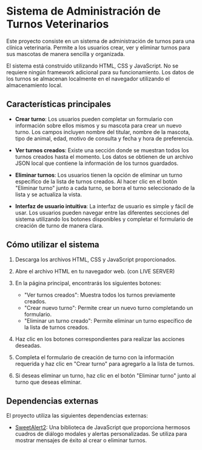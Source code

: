 # Sistema de Administración de Turnos Veterinarios

Este proyecto consiste en un sistema de administración de turnos para una clínica veterinaria. Permite a los usuarios crear, ver y eliminar turnos para sus mascotas de manera sencilla y organizada.

El sistema está construido utilizando HTML, CSS y JavaScript. No se requiere ningún framework adicional para su funcionamiento. Los datos de los turnos se almacenan localmente en el navegador utilizando el almacenamiento local.

## Características principales

- **Crear turno**: Los usuarios pueden completar un formulario con información sobre ellos mismos y su mascota para crear un nuevo turno. Los campos incluyen nombre del titular, nombre de la mascota, tipo de animal, edad, motivo de consulta y fecha y hora de preferencia.

- **Ver turnos creados**: Existe una sección donde se muestran todos los turnos creados hasta el momento. Los datos se obtienen de un archivo JSON local que contiene la información de los turnos guardados.

- **Eliminar turnos**: Los usuarios tienen la opción de eliminar un turno específico de la lista de turnos creados. Al hacer clic en el botón "Eliminar turno" junto a cada turno, se borra el turno seleccionado de la lista y se actualiza la vista.

- **Interfaz de usuario intuitiva**: La interfaz de usuario es simple y fácil de usar. Los usuarios pueden navegar entre las diferentes secciones del sistema utilizando los botones disponibles y completar el formulario de creación de turno de manera clara.

## Cómo utilizar el sistema

1. Descarga los archivos HTML, CSS y JavaScript proporcionados.

2. Abre el archivo HTML en tu navegador web. (con LIVE SERVER)

3. En la página principal, encontrarás los siguientes botones:
   - "Ver turnos creados": Muestra todos los turnos previamente creados.
   - "Crear nuevo turno": Permite crear un nuevo turno completando un formulario.
   - "Eliminar un turno creado": Permite eliminar un turno específico de la lista de turnos creados.

4. Haz clic en los botones correspondientes para realizar las acciones deseadas.

5. Completa el formulario de creación de turno con la información requerida y haz clic en "Crear turno" para agregarlo a la lista de turnos.

6. Si deseas eliminar un turno, haz clic en el botón "Eliminar turno" junto al turno que deseas eliminar.

## Dependencias externas

El proyecto utiliza las siguientes dependencias externas:

- [SweetAlert2](https://sweetalert2.github.io/): Una biblioteca de JavaScript que proporciona hermosos cuadros de diálogo modales y alertas personalizadas. Se utiliza para mostrar mensajes de éxito al crear o eliminar turnos.

